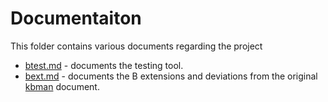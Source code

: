 # Documentaiton

This folder contains various documents regarding the project

- [btest.md](./btest.md) - documents the testing tool.
- [bext.md](./bext.md) - documents the B extensions and deviations from the original [kbman](https://www.nokia.com/bell-labs/about/dennis-m-ritchie/kbman.html) document.
